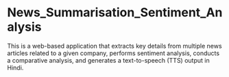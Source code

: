 # News_Summarisation_Sentiment_Analysis
This is a web-based application that extracts key details from multiple news articles related to a given company, performs sentiment analysis, conducts a comparative analysis, and generates a text-to-speech (TTS) output in Hindi.
